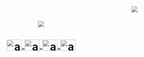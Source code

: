 <img align="right" src="https://visitor-badge.laobi.icu/badge?page_id=zumrudu-anka.zumrudu-anka">

<h1 align="center">
  <a href="https://git.io/typing-svg">
    <img src="https://readme-typing-svg.herokuapp.com/?lines=Christian+Dave+Bate;&center=true&size=30">
  </a>

<p align="center">
    <a href="https://twitter.com/abby_2727" target="blank"><img align="center" src="https://raw.githubusercontent.com/rahuldkjain/github-profile-readme-generator/master/src/images/icons/Social/twitter.svg" alt="abby_2727" height="30" width="40" />
    </a>
    <a href="https://linkedin.com/in/abdul22" target="blank"><img align="center" src="https://raw.githubusercontent.com/rahuldkjain/github-profile-readme-generator/master/src/images/icons/Social/linked-in-alt.svg" alt="abdulpangandaman22" height="30" width="40" />
    </a>
    <a href="https://fb.com/abdulfahadgo.pangandaman.18" target="blank"><img align="center" src="https://raw.githubusercontent.com/rahuldkjain/github-profile-readme-generator/master/src/images/icons/Social/facebook.svg" alt="abdulfahadgo.pangandaman.18" height="30" width="40" />
    </a>
    <a href="https://instagram.com/abbyyyyys_" target="blank"><img align="center" src="https://raw.githubusercontent.com/rahuldkjain/github-profile-readme-generator/master/src/images/icons/Social/instagram.svg" alt="abbyyyyys_" height="30" width="40" />
    </a>
</p>
</h1>
